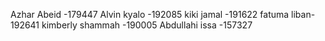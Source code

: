 Azhar Abeid -179447
Alvin kyalo -192085
kiki jamal -191622
fatuma liban-192641
kimberly shammah -190005
Abdullahi issa -157327
